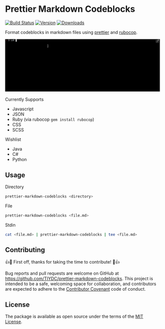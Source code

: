 # Prettier Markdown Codeblocks

[![Build Status](https://travis-ci.org/TIYDC/prettier-markdown-codeblocks.svg?branch=master)](https://travis-ci.org/TIYDC/prettier-markdown-codeblocks)
[![Version](https://img.shields.io/npm/v/prettier-markdown-codeblocks.svg)](https://www.npmjs.com/package/prettier-markdown-codeblocks)
[![Downloads](https://img.shields.io/npm/dt/prettier-markdown-codeblocks.svg)](https://www.npmjs.com/package/prettier-markdown-codeblocks)

Format codeblocks in markdown files using [prettier](https://prettier.io/) and [rubocop](https://github.com/bbatsov/rubocop).  

![Autocorrecting markdown codeblocks](docs/demo.gif)

Currently Supports 

- Javascript
- JSON
- Ruby (via rubocop `gem install rubocop`)
- CSS
- SCSS

Wishlist

- Java
- C#
- Python

## Usage

Directory
```sh
prettier-markdown-codeblocks <directory>
```

File
```sh
prettier-markdown-codeblocks <file.md>
```

Stdin
```sh
cat <file.md> | prettier-markdown-codeblocks | tee <file.md>
```

## Contributing

👍🎉 First off, thanks for taking the time to contribute! 🎉👍

Bug reports and pull requests are welcome on GitHub at https://github.com/TIYDC/prettier-markdown-codeblocks. This project is intended to be a safe, welcoming space for collaboration, and contributors are expected to adhere to the [Contributor Covenant](http://contributor-covenant.org) code of conduct.

## License

The package is available as open source under the terms of the [MIT License](http://opensource.org/licenses/MIT).